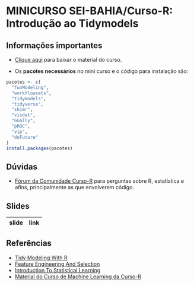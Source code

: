 
<!-- README.md is generated from README.Rmd. Please edit that file -->

# MINICURSO SEI-BAHIA/Curso-R: Introdução ao Tidymodels

## Informações importantes

-   [Clique
    aqui](https://github.com/curso-r/intro-tidymodels/archive/refs/heads/master.zip)
    para baixar o material do curso.

-   Os **pacotes necessários** no mini curso e o código para instalação
    são:

``` r
pacotes <- c(
  "funModeling",
  "workflowsets",
  "tidymodels",
  "tidyverse",
  "skimr",
  "visdat",
  "GGally",
  "pROC",
  "vip",
  "doFuture"
)
install.packages(pacotes)
```

## Dúvidas

-   [Fórum da Comunidade Curso-R](https://discourse.curso-r.com/) para
    perguntas sobre R, estatística e afins, principalmente as que
    envolverem código.

## Slides

| slide | link |
|:------|:-----|

## Referências

-   [Tidy Modeling With R](https://www.tmwr.org/)
-   [Feature Engineering And Selection](http://www.feat.engineering/)
-   [Introduction To Statistical
    Learning](https://static1.squarespace.com/static/5ff2adbe3fe4fe33db902812/t/6062a083acbfe82c7195b27d/1617076404560/ISLR%2BSeventh%2BPrinting.pdf)
-   [Material do Curso de Machine Learning da
    Curso-R](https://github.com/curso-r/202104-intro-ml)

